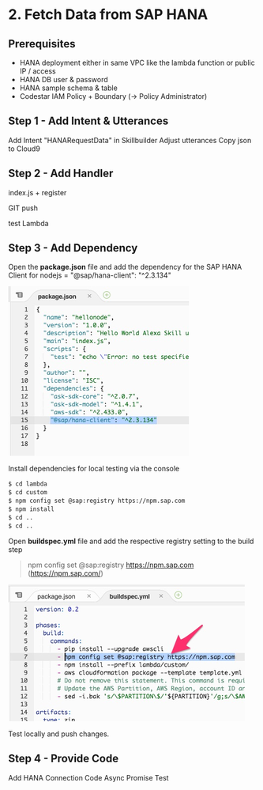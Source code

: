 # 2. Fetch Data from SAP HANA

## Prerequisites

- HANA deployment either in same VPC like the lambda function or public IP / access
- HANA DB user & password
- HANA sample schema & table
- Codestar IAM Policy + Boundary (-> Policy Administrator)

## Step 1 - Add Intent & Utterances

Add Intent "HANARequestData" in Skillbuilder
Adjust utterances
Copy json to Cloud9

## Step 2 - Add Handler 

index.js + register

GIT push

test Lambda

## Step 3 - Add Dependency

Open the **package.json** file and add the dependency for the SAP HANA Client for nodejs = "@sap/hana-client": "^2.3.134"

![image](../assets/2_alexa-hana-sbx_-_AWS_Cloud9.jpg)

Install dependencies for local testing via the console

```bash
$ cd lambda
$ cd custom
$ npm config set @sap:registry https://npm.sap.com
$ npm install
$ cd ..
$ cd ..
```

Open **buildspec.yml** file and add the respective registry setting to the build step
> npm config set @sap:registry https://npm.sap.com (https://npm.sap.com/)

![image](../assets/2_alexa-hana-sbx_-_AWS_Cloud9_yml.jpg)

Test locally and push changes.

## Step 4 - Provide Code

Add HANA Connection Code
Async Promise
Test